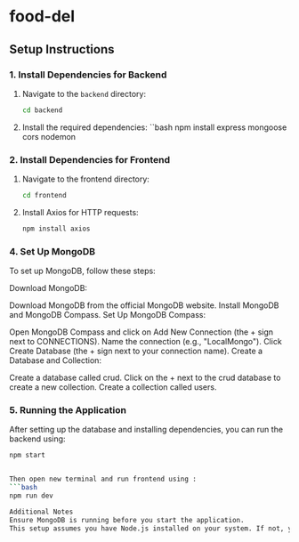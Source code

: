 # food-del

## Setup Instructions

### 1. Install Dependencies for Backend

1. Navigate to the `backend` directory:
   ```bash
   cd backend
2. Install the required dependencies:
``bash
npm install express mongoose cors nodemon


### 2. Install Dependencies for Frontend
1. Navigate to the frontend directory:

   ```bash
   cd frontend

2. Install Axios for HTTP requests:

   ```bash
   npm install axios

### 4. Set Up MongoDB
To set up MongoDB, follow these steps:

Download MongoDB:

Download MongoDB from the official MongoDB website.
Install MongoDB and MongoDB Compass.
Set Up MongoDB Compass:

Open MongoDB Compass and click on Add New Connection (the + sign next to CONNECTIONS).
Name the connection (e.g., "LocalMongo").
Click Create Database (the + sign next to your connection name).
Create a Database and Collection:

Create a database called crud.
Click on the + next to the crud database to create a new collection.
Create a collection called users.

### 5. Running the Application
After setting up the database and installing dependencies, you can run the backend using:

   ```bash
   npm start


Then open new terminal and run frontend using :
   ```bash
   npm run dev

Additional Notes
Ensure MongoDB is running before you start the application.
This setup assumes you have Node.js installed on your system. If not, you can download it from the official Node.js website.

